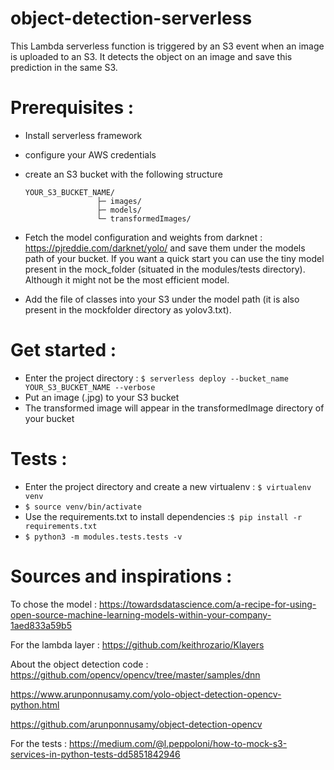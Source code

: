 # object-detection-serverless

This Lambda serverless function is triggered by an S3 event when an image is uploaded to an S3. It detects the object on an image and save this prediction in the same S3. 

<h1>Prerequisites :</h1>

- Install serverless framework 
- configure your AWS credentials 
- create an S3 bucket with the following structure

    ```
    YOUR_S3_BUCKET_NAME/
                    ├─ images/                
                    ├─ models/                  
                    └─ transformedImages/
    ```
   
- Fetch the model configuration and weights from darknet : https://pjreddie.com/darknet/yolo/ and save them under the models path of your bucket. If you want a quick start you can use the tiny model present in the mock_folder (situated in the modules/tests directory). Although it might not be the most efficient model.

- Add the file of classes into your S3 under the model path (it is also present in the mockfolder directory as yolov3.txt).

<h1>Get started :</h1>


- Enter the project directory : `$ serverless deploy --bucket_name YOUR_S3_BUCKET_NAME --verbose`
- Put an image (.jpg) to your S3 bucket
- The transformed image will appear in the transformedImage directory of your bucket

<h1>Tests :</h1>

- Enter the project directory and create a new virtualenv : `$ virtualenv venv`
- `$ source venv/bin/activate`
- Use the requirements.txt to install dependencies :`$ pip install -r requirements.txt`
- `$ python3 -m modules.tests.tests -v`

<h1>Sources and inspirations :</h1>

To chose the model :
https://towardsdatascience.com/a-recipe-for-using-open-source-machine-learning-models-within-your-company-1aed833a59b5

For the lambda layer :
https://github.com/keithrozario/Klayers 

About the object detection code :
https://github.com/opencv/opencv/tree/master/samples/dnn

https://www.arunponnusamy.com/yolo-object-detection-opencv-python.html

https://github.com/arunponnusamy/object-detection-opencv

For the tests :
https://medium.com/@l.peppoloni/how-to-mock-s3-services-in-python-tests-dd5851842946
